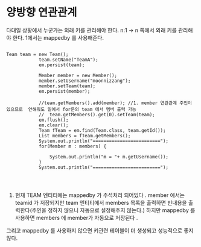 # 양방향 연관관계

다대일 상황에서 누군가는 외래 키를 관리해야 한다.
n:1 ->  n 쪽에서 외래 키를 관리해야 한다. 1에서는 mappedby 를 사용해준다.
<pre>
<code>
Team team = new Team();
			team.setName("TeamA");
			em.persist(team);
			
			Member member = new Member();
			member.setUsername("moonnizzang");
			member.setTeam(team);
			em.persist(member);
			
			//team.getMembers().add(member); //1. member 연관관계 주인이 있으므로  안해줘도 밑에서 for문의 team 에서 멤버 출력 가능 
			//	team.getMembers().get(0).setTeam(team);
			em.flush();
			em.clear();
			Team fTeam = em.find(Team.class, team.getId());
			List<Member> members = fTeam.getMembers();
			System.out.println("=========================");
			for(Member m : members) {
				
				System.out.println("m = "+ m.getUsername());
			}
			System.out.println("=========================");
</pre>
</code>

1. 현재 TEAM 엔티티에는 mappedby 가 주석처리 되어있다 . 
member 에서는 teamid 가 저장되지만 team 엔티티에서 members 목록을 출력하면 빈내용을 출력한다(주인을 정하지 않으니 자동으로 설정해주지 않는다.)
하지만 mappedby 를 사용하면 members 에 member가 자동으로 저장된다 . 

그리고 mappedby 를 사용하지 않으면 키관련 테이블이 더 생성되고 성능적으로 좋지 않다.

